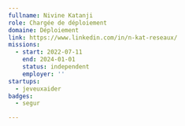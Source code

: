 ```yaml
---
fullname: Nivine Katanji
role: Chargée de déploiement
domaine: Déploiement
link: https://www.linkedin.com/in/n-kat-reseaux/
missions:
  - start: 2022-07-11
    end: 2024-01-01
    status: independent
    employer: ''
startups:
  - jeveuxaider
badges:
  - segur

---
```

